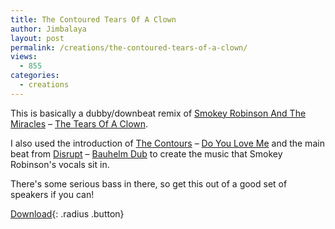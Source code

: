 ```yaml
---
title: The Contoured Tears Of A Clown
author: Jimbalaya
layout: post
permalink: /creations/the-contoured-tears-of-a-clown/
views:
  - 855
categories:
  - creations
---
```


This is basically a dubby/downbeat remix of [Smokey Robinson And The Miracles][2] – [The Tears Of A Clown][3].

 [2]: http://itunes.apple.com/WebObjects/MZStore.woa/wa/viewArtist?id=100849 "Smokey Robinson And The Miracles on iTunes"
 [3]: http://itunes.apple.com/WebObjects/MZStore.woa/wa/viewAlbum?i=296922%26id=297310%26s=143441 "The Tears Of A Clown on iTunes"

I also used the introduction of [The Contours][4] – [Do You Love Me][5] and the main beat from [Disrupt][6] – [Bauhelm Dub][7] to create the music that Smokey Robinson's vocals sit in.

 [4]: http://itunes.apple.com/WebObjects/MZStore.woa/wa/viewArtist?id=5994891 "The Contours on iTunes"
 [5]: http://itunes.apple.com/WebObjects/MZStore.woa/wa/viewAlbum?i=250038326%26id=250038319%26s=143441 "Do You Love Me on iTunes"
 [6]: http://itunes.apple.com/WebObjects/MZStore.woa/wa/viewArtist?id=198455688 "Disrupt on iTunes"
 [7]: http://itunes.apple.com/WebObjects/MZStore.woa/wa/viewAlbum?i=294394506%26id=294394501%26s=143441 "Bauhelm Dub on iTunes"

There's some serious bass in there, so get this out of a good set of speakers if you can!

<p><audio src='/audio/creations/Jimbalaya-Pieces_Of_The_Wholes-08-The_Contoured_Tears_Of_A_Clown.mp3' preload='auto' /></p>

[Download][9]{: .radius .button}

 [9]: /audio/creations/Jimbalaya-Pieces_Of_The_Wholes-08-The_Contoured_Tears_Of_A_Clown.mp3 "Download The Contoured Tears Of A Clown"
